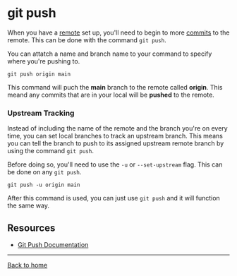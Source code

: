 # git push

When you have a [remote](./REMOTE.md) set up, you'll need to begin to more [commits](./COMMIT.md) to the remote.
This can be done with the command `git push`.

You can attatch a name and branch name to your command to specify where you're pushing to.

```
git push origin main
```

This command will puch the **main** branch to the remote called **origin**. 
This meand any commits that are in your local will be **pushed** to the remote.

### Upstream Tracking

Instead of including the name of the remote and the branch you're on every time, you can set local branches to track an upstream branch.
This means you can tell the branch to push to its assigned upstream remote branch by using the command `git push`.

Before doing so, you'll need to use the `-u` or `--set-upstream` flag. This can be done on any `git push`. 

```
git push -u origin main
```

After this command is used, you can just use `git push` and it will function the same way.

## Resources
- [Git Push Documentation](http://git-scm.com/docs/git-push)

---

[Back to home](../README.md)